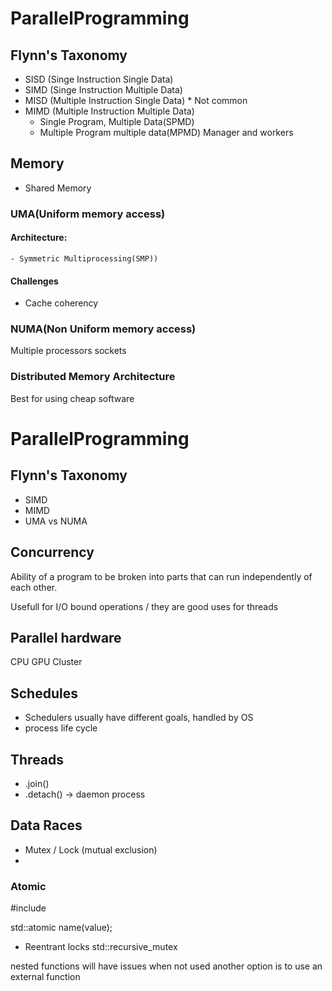 # ParallelProgramming
## Flynn's Taxonomy

- SISD (Singe Instruction Single Data)
- SIMD (Singe Instruction Multiple Data) 
- MISD (Multiple Instruction Single Data) * Not common
- MIMD (Multiple Instruction Multiple Data)
    - Single Program, Multiple Data(SPMD) 
    - Multiple Program multiple data(MPMD) Manager and workers

## Memory
 - Shared Memory 
### UMA(Uniform memory access)    
#### Architecture:
    - Symmetric Multiprocessing(SMP))
#### Challenges
- Cache coherency

### NUMA(Non Uniform memory access)
Multiple processors sockets

### Distributed Memory Architecture
Best for using cheap software








# ParallelProgramming
## Flynn's Taxonomy
- SIMD
- MIMD
- UMA vs NUMA

## Concurrency
Ability of a program to be broken into parts that can run independently of each other.

Usefull for I/O bound operations / they are good uses for threads
 
## Parallel hardware
CPU
GPU
Cluster

## Schedules
- Schedulers usually have different goals, handled by OS
- process life cycle
## Threads
- <thread>.join()
- <thread>.detach() -> daemon process

## Data Races

- Mutex / Lock (mutual exclusion)
- 
### Atomic
#include <atomic>

std::atomic<type> name(value);


- Reentrant locks
std::recursive_mutex 

nested functions will have issues when not used another option is to use an external function





